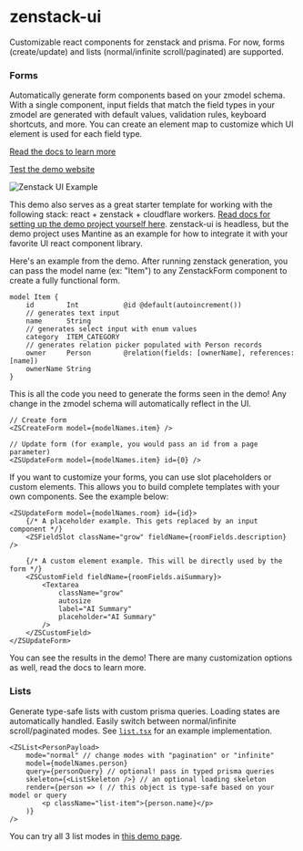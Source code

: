 # zenstack-ui

Customizable react components for zenstack and prisma. For now, forms (create/update) and lists (normal/infinite scroll/paginated) are supported.


### Forms
Automatically generate form components based on your zmodel schema. With a single component, input fields that match the field types in your zmodel are generated with default values, validation rules, keyboard shortcuts, and more. You can create an element map to customize which UI element is used for each field type.

[Read the docs to learn more](https://kirankunigiri.notion.site/zenstack-ui-docs-13be451fa71180c7b446ea03eb6e02f6)

[Test the demo website](https://zenstack-ui-demo.kirankunigiri.com)

![Zenstack UI Example](https://i.imgur.com/XwkhmDe.png)

This demo also serves as a great starter template for working with the following stack: react + zenstack + cloudflare workers. [Read docs for setting up the demo project yourself here](https://kirankunigiri.notion.site/Demo-Setup-13ce451fa71180378d97db65566cf357). zenstack-ui is headless, but the demo project uses Mantine as an example for how to integrate it with your favorite UI react component library.

Here's an example from the demo. After running zenstack generation, you can pass the model name (ex: "Item") to any ZenstackForm component to create a fully functional form.

```prisma
model Item {
	id        Int           @id @default(autoincrement())
	// generates text input
	name      String
	// generates select input with enum values
	category  ITEM_CATEGORY
	// generates relation picker populated with Person records
	owner     Person        @relation(fields: [ownerName], references: [name])
	ownerName String
}
```

This is all the code you need to generate the forms seen in the demo! Any change in the zmodel schema will automatically reflect in the UI.

```tsx
// Create form
<ZSCreateForm model={modelNames.item} />

// Update form (for example, you would pass an id from a page parameter)
<ZSUpdateForm model={modelNames.item} id={0} />
```

If you want to customize your forms, you can use slot placeholders or custom elements. This allows you to build complete templates with your own components. See the example below:
```tsx
<ZSUpdateForm model={modelNames.room} id={id}>
	{/* A placeholder example. This gets replaced by an input component */}
	<ZSFieldSlot className="grow" fieldName={roomFields.description} />

	{/* A custom element example. This will be directly used by the form */}
	<ZSCustomField fieldName={roomFields.aiSummary}>
		<Textarea
			className="grow"
			autosize
			label="AI Summary"
			placeholder="AI Summary"
		/>
	</ZSCustomField>
</ZSUpdateForm>
```

You can see the results in the demo! There are many customization options as well, read the docs to learn more.

### Lists

Generate type-safe lists with custom prisma queries. Loading states are automatically handled. Easily switch between normal/infinite scroll/paginated modes. See [`list.tsx`](https://github.com/kirankunigiri/zenstack-ui/blob/main/package/src/list/list.tsx) for an example implementation.

```tsx
<ZSList<PersonPayload>
    mode="normal" // change modes with "pagination" or "infinite"
    model={modelNames.person}
    query={personQuery} // optional! pass in typed prisma queries
    skeleton={<ListSkeleton />} // an optional loading skeleton
    render={person => ( // this object is type-safe based on your model or query
        <p className="list-item">{person.name}</p>
    )}
/>
```

You can try all 3 list modes in [this demo page](https://zenstack-ui-demo.kirankunigiri.com/list).